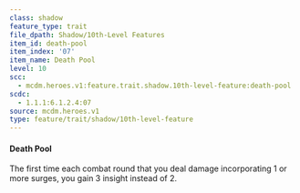 ```yaml
---
class: shadow
feature_type: trait
file_dpath: Shadow/10th-Level Features
item_id: death-pool
item_index: '07'
item_name: Death Pool
level: 10
scc:
  - mcdm.heroes.v1:feature.trait.shadow.10th-level-feature:death-pool
scdc:
  - 1.1.1:6.1.2.4:07
source: mcdm.heroes.v1
type: feature/trait/shadow/10th-level-feature
---
```


#### Death Pool

The first time each combat round that you deal damage incorporating 1 or more surges, you gain 3 insight instead of 2.
